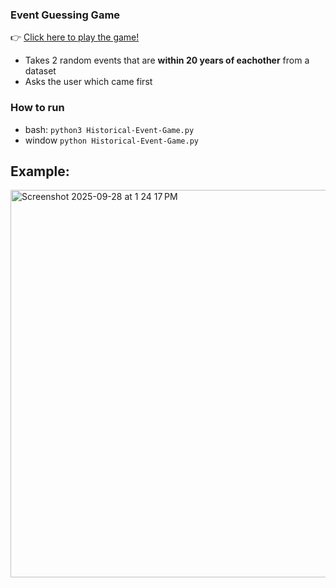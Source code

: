 ### Event Guessing Game

👉 [Click here to play the game!](https://marcusa27-historical-event-game-app-r34bbv.streamlit.app/)

- Takes 2 random events that are **within 20 years of eachother** from a dataset
- Asks the user which came first

### How to run

- bash: `python3 Historical-Event-Game.py`
- window `python Historical-Event-Game.py`

## Example:

<img width="982" height="620" alt="Screenshot 2025-09-28 at 1 24 17 PM" src="https://github.com/user-attachments/assets/77f95b68-5300-4d78-840e-4992e5f03caf" />

